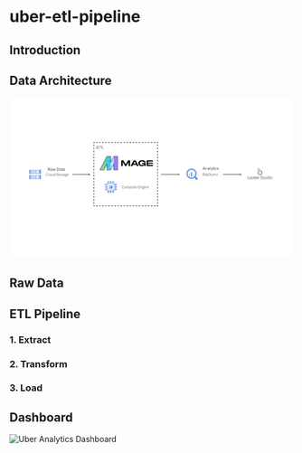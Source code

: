 # uber-etl-pipeline

## Introduction


## Data Architecture

![Data Architecture](data-architecture.jpg)


## Raw Data


## ETL Pipeline

### 1. Extract

### 2. Transform

### 3. Load

## Dashboard

![Uber Analytics Dashboard](uber-analytics-dashboard.jpg)


